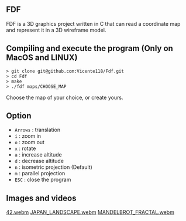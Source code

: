##                                                    FDF

FDF is a 3D graphics project written in C that can read a coordinate map and represent it in a 3D wireframe model.

## Compiling and execute the program (Only on MacOS and LINUX)
```
> git clone git@github.com:Vicente118/Fdf.git
> cd Fdf
> make
> ./fdf maps/CHOOSE_MAP
```
Choose the map of your choice, or create yours.

## Option

- `Arrows` : translation
- `i`      : zoom in
- `o`      : zoom out
- `x`      : rotate
- `a`      : increase altitude
- `d`      : decrease altitude
- `n`      : isometric projection (Default)
- `m`      : parallel projection
- `ESC`    : close the program

## Images and videos
[42.webm](https://github.com/Vicente118/Fdf/assets/150040812/18922551-304d-4c0c-93dc-eb720b01f322)
[JAPAN_LANDSCAPE.webm](https://github.com/Vicente118/Fdf/assets/150040812/2118b14f-fbd0-423d-9bf6-d36be8f0cacd)
[MANDELBROT_FRACTAL.webm](https://github.com/Vicente118/Fdf/assets/150040812/51a5c8f8-acbc-4c14-b8bc-843d31083c64)



